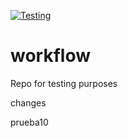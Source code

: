 [![Testing](https://github.com/jdinicola/workflow/actions/workflows/deployment.yml/badge.svg)](https://github.com/jdinicola/workflow/actions/workflows/deployment.yml)

# workflow
Repo for testing purposes

changes

prueba10
